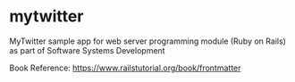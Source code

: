 mytwitter
=========

MyTwitter sample app for web server programming module (Ruby on Rails) as part of Software Systems Development 

Book Reference: https://www.railstutorial.org/book/frontmatter
